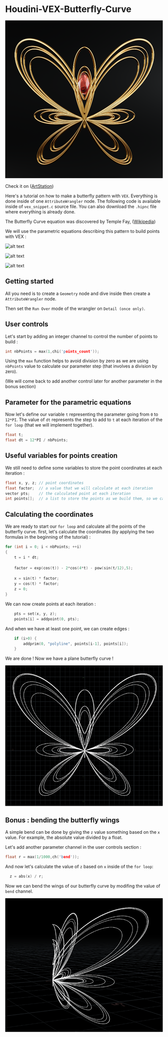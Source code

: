 # Houdini-VEX-Butterfly-Curve
![alt text](https://github.com/ObeidaZakzak/Houdini-VEX-Butterfly-Curve/blob/master/butterfly_gold_front_low.png)

Check it on ([ArtStation](https://obeyfx27.artstation.com/projects/5XP9XJ))

Here's a tutorial on how to make a butterfly pattern with `VEX`. Everything is done inside of one `AttributeWrangler` node. The following code is available inside of `vex_snippet.c` source file. You can also download the `.hipnc` file where everything is already done.

The Butterfly Curve equation was discovered by Temple Fay, ([Wikipedia](https://en.wikipedia.org/wiki/Butterfly_curve_(transcendental)))

We will use the parametric equations describing this pattern to build points with VEX :

![alt text](https://wikimedia.org/api/rest_v1/media/math/render/svg/6a17a33d739ede62a269949b5bf551a875397102)

![alt text](https://wikimedia.org/api/rest_v1/media/math/render/svg/92e1ec07900777c282b5c379b0877906f4594727)

![alt text](https://wikimedia.org/api/rest_v1/media/math/render/svg/3c9b54f7112ec2abd4125ef9b52aa55a9b8470ea)

## Getting started
All you need is to create a `Geometry` node and dive inside then create a `AttributeWrangler` node.

Then set the `Run Over` mode of the wrangler on `Detail (once only)`.

## User controls
Let's start by adding an integer channel to control the number of points to build :

```c
int nbPoints = max(1,chi('points_count'));
```

Using the `max` function helps to avoid division by zero as we are using `nbPoints` value to calculate our parameter step (that involves a division by zero).

(We will come back to add another control later for another parameter in the bonus section)

## Parameter for the parametric equations
Now let's define our variable `t` representing the parameter going from `0` to `12*PI`. The value of `dt` represents the step to add to `t` at each iteration of the `for loop` (that we will implement together).

```c
float t;
float dt = 12*PI / nbPoints;
```

## Useful variables for points creation
We still need to define some variables to store the point coordinates at each iteration :
```c
float x, y, z; // point coordinates
float factor;  // a value that we will calculate at each iteration
vector pts;    // the calculated point at each iteration
int points[];  // a list to store the points as we build them, so we can build edges later
```

## Calculating the coordinates
We are ready to start our `for loop` and calculate all the points of the butterfly curve. first, let's calculate the coordinates (by applying the two formulas in the beginning of the tutorial) :

```c
for (int i = 0; i < nbPoints; ++i)
{
    t = i * dt;
    
    factor = exp(cos(t)) - 2*cos(4*t) - pow(sin(t/12),5);
    
    x = sin(t) * factor;
    y = cos(t) * factor;
    z = 0;
}
```

We can now create points at each iteration :

```c
    pts = set(x, y, z);
    points[i] = addpoint(0, pts);
```

And when we have at least one point, we can create edges :

```c
    if (i>0) {
        addprim(0, "polyline", points[i-1], points[i]);
    }
```

We are done ! Now we have a plane butterfly curve !

![alt text](https://github.com/ObeidaZakzak/Houdini-VEX-Butterfly-Curve/blob/master/front.png)

## Bonus : bending the butterfly wings
A simple bend can be done by giving the `z` value something based on the `x` value. For example, the absolute value divided by a float.

Let's add another parameter channel in the user controls section :

```c
float r = max(1/1000,ch('bend'));
```

And now let's calculate the value of `z` based on `x` inside of the `for loop`:

```c
  z = abs(x) / r;
```

Now we can bend the wings of our butterfly curve by modifing the value of `bend` channel.

![alt text](https://github.com/ObeidaZakzak/Houdini-VEX-Butterfly-Curve/blob/master/perspective.png)
